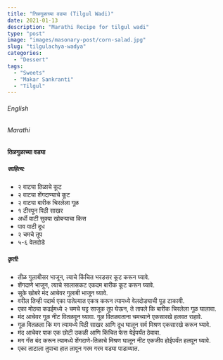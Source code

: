 ```yaml
---
title: "तिळगुळाच्या वड्या (Tilgul Wadi)"
date: 2021-01-13
description: "Marathi Recipe for tilgul wadi"
type: "post"
image: "images/masonary-post/corn-salad.jpg"
slug: "tilgulachya-wadya"
categories: 
  - "Dessert"
tags:
  - "Sweets"
  - "Makar Sankranti"
  - "Tilgul"
---
```


###### English






###### Marathi


#### तिळगुळाच्या वड्या 


##### साहित्य:

- २ वाट्या तिळाचे कूट 
- २ वाट्या शेंगदाण्याचे कूट 
- २ वाट्या बारीक चिरलेला गूळ 
- १ टीस्पून पिठी साखर 
- अर्धी वाटी सुक्या खोबऱ्याचा किस 
- पाव वाटी दूध 
- २ चमचे तूप 
- ५-६ वेलदोडे 


##### कृती: 


- तीळ गुलाबीसर भाजून, त्याचे किंचित भरडसर कूट करून घ्यावे. 
- शेंगदाणे भाजून, त्याचे सालासकट एकदम बारीक कूट करून घ्यावे. 
- सुके खोबरे मंद आचेवर गुलाबी भाजून घ्यावे. 
- वरील तिन्ही पदार्थ एका पातेल्यात एकत्र करून त्यामध्ये वेलदोड्याची पूड टाकावी. 
- एका मोठ्या कढईमध्ये २ चमचे घट्ट साजूक तूप घेऊन, ते तापले कि बारीक चिरलेला गूळ घालावा. 
- मंद आचेवर गूळ नीट वितळवून घ्यावा. गूळ वितळवताना चमच्याने एकसारखे हलवत राहावे. 
- गूळ वितळला कि मग त्यामध्ये पिठी साखर आणि दूध घालून सर्व मिश्रण एकसारखे करून घ्यावे. 
- मंद आचेवर पाक एक छोटी उकळी आणि किंचित फेस येईपर्यंत ठेवावा. 
- मग गॅस बंद करून त्यामध्ये शेंगदाणे-तिळाचे मिश्रण घालून नीट एकजीव होईपर्यंत हलवून घ्यावे. 
- एका ताटाला तुपाचा हात लावून गरम गरम वड्या पाडाव्यात. 


